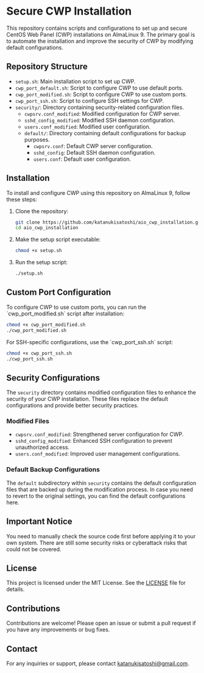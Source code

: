 # Secure CWP Installation

This repository contains scripts and configurations to set up and secure CentOS Web Panel (CWP) installations on AlmaLinux 9. The primary goal is to automate the installation and improve the security of CWP by modifying default configurations.

## Repository Structure

- `setup.sh`: Main installation script to set up CWP.
- `cwp_port_default.sh`: Script to configure CWP to use default ports.
- `cwp_port_modified.sh`: Script to configure CWP to use custom ports.
- `cwp_port_ssh.sh`: Script to configure SSH settings for CWP.
- `security/`: Directory containing security-related configuration files.
  - `cwpsrv.conf_modified`: Modified configuration for CWP server.
  - `sshd_config_modified`: Modified SSH daemon configuration.
  - `users.conf_modified`: Modified user configuration.
  - `default/`: Directory containing default configurations for backup purposes.
    - `cwpsrv.conf`: Default CWP server configuration.
    - `sshd_config`: Default SSH daemon configuration.
    - `users.conf`: Default user configuration.

## Installation

To install and configure CWP using this repository on AlmaLinux 9, follow these steps:

1. Clone the repository:
   ```bash
   git clone https://github.com/katanukisatoshi/aio_cwp_installation.git
   cd aio_cwp_installation
   ```

2. Make the setup script executable:
   ```bash
   chmod +x setup.sh
   ```

3. Run the setup script:
   ```bash
   ./setup.sh
   ```

## Custom Port Configuration

To configure CWP to use custom ports, you can run the \`cwp_port_modified.sh\` script after installation:

   ```bash
   chmod +x cwp_port_modified.sh
   ./cwp_port_modified.sh
   ```

For SSH-specific configurations, use the \`cwp_port_ssh.sh\` script:

   ```bash
   chmod +x cwp_port_ssh.sh
   ./cwp_port_ssh.sh
   ```

## Security Configurations

The `security` directory contains modified configuration files to enhance the security of your CWP installation. These files replace the default configurations and provide better security practices.

### Modified Files

- `cwpsrv.conf_modified`: Strengthened server configuration for CWP.
- `sshd_config_modified`: Enhanced SSH configuration to prevent unauthorized access.
- `users.conf_modified`: Improved user management configurations.

### Default Backup Configurations

The `default` subdirectory within `security` contains the default configuration files that are backed up during the modification process. In case you need to revert to the original settings, you can find the default configurations here.

## Important Notice

You need to manually check the source code first before applying it to your own system. There are still some security risks or cyberattack risks that could not be covered.

## License

This project is licensed under the MIT License. See the [LICENSE](LICENSE) file for details.

## Contributions

Contributions are welcome! Please open an issue or submit a pull request if you have any improvements or bug fixes.


## Contact

For any inquiries or support, please contact [katanukisatoshi@gmail.com](mailto:katanukisatoshi@gmail.com).
